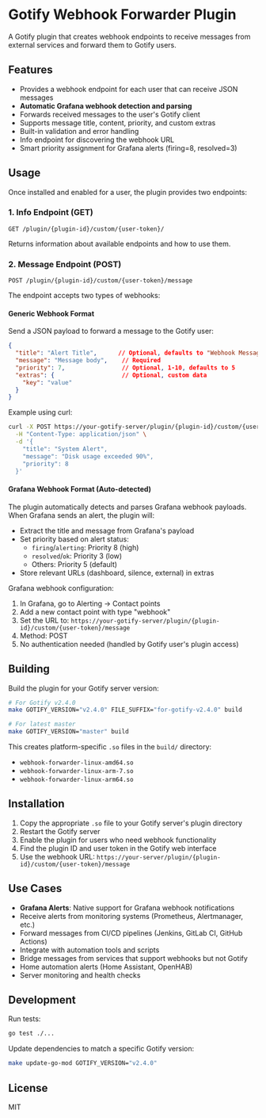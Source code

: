 # Gotify Webhook Forwarder Plugin

A Gotify plugin that creates webhook endpoints to receive messages from external services and forward them to Gotify users.

## Features

- Provides a webhook endpoint for each user that can receive JSON messages
- **Automatic Grafana webhook detection and parsing**
- Forwards received messages to the user's Gotify client
- Supports message title, content, priority, and custom extras
- Built-in validation and error handling
- Info endpoint for discovering the webhook URL
- Smart priority assignment for Grafana alerts (firing=8, resolved=3)

## Usage

Once installed and enabled for a user, the plugin provides two endpoints:

### 1. Info Endpoint (GET)
```
GET /plugin/{plugin-id}/custom/{user-token}/
```
Returns information about available endpoints and how to use them.

### 2. Message Endpoint (POST)
```
POST /plugin/{plugin-id}/custom/{user-token}/message
```

The endpoint accepts two types of webhooks:

#### Generic Webhook Format
Send a JSON payload to forward a message to the Gotify user:

```json
{
  "title": "Alert Title",      // Optional, defaults to "Webhook Message"
  "message": "Message body",    // Required
  "priority": 7,                // Optional, 1-10, defaults to 5
  "extras": {                   // Optional, custom data
    "key": "value"
  }
}
```

Example using curl:
```bash
curl -X POST https://your-gotify-server/plugin/{plugin-id}/custom/{user-token}/message \
  -H "Content-Type: application/json" \
  -d '{
    "title": "System Alert",
    "message": "Disk usage exceeded 90%",
    "priority": 8
  }'
```

#### Grafana Webhook Format (Auto-detected)
The plugin automatically detects and parses Grafana webhook payloads. When Grafana sends an alert, the plugin will:

- Extract the title and message from Grafana's payload
- Set priority based on alert status:
  - `firing`/`alerting`: Priority 8 (high)
  - `resolved`/`ok`: Priority 3 (low)
  - Others: Priority 5 (default)
- Store relevant URLs (dashboard, silence, external) in extras

Grafana webhook configuration:
1. In Grafana, go to Alerting → Contact points
2. Add a new contact point with type "webhook"
3. Set the URL to: `https://your-gotify-server/plugin/{plugin-id}/custom/{user-token}/message`
4. Method: POST
5. No authentication needed (handled by Gotify user's plugin access)

## Building

Build the plugin for your Gotify server version:

```bash
# For Gotify v2.4.0
make GOTIFY_VERSION="v2.4.0" FILE_SUFFIX="for-gotify-v2.4.0" build

# For latest master
make GOTIFY_VERSION="master" build
```

This creates platform-specific `.so` files in the `build/` directory:
- `webhook-forwarder-linux-amd64.so`
- `webhook-forwarder-linux-arm-7.so`
- `webhook-forwarder-linux-arm64.so`

## Installation

1. Copy the appropriate `.so` file to your Gotify server's plugin directory
2. Restart the Gotify server
3. Enable the plugin for users who need webhook functionality
4. Find the plugin ID and user token in the Gotify web interface
5. Use the webhook URL: `https://your-server/plugin/{plugin-id}/custom/{user-token}/message`

## Use Cases

- **Grafana Alerts**: Native support for Grafana webhook notifications
- Receive alerts from monitoring systems (Prometheus, Alertmanager, etc.)
- Forward messages from CI/CD pipelines (Jenkins, GitLab CI, GitHub Actions)
- Integrate with automation tools and scripts
- Bridge messages from services that support webhooks but not Gotify
- Home automation alerts (Home Assistant, OpenHAB)
- Server monitoring and health checks

## Development

Run tests:
```bash
go test ./...
```

Update dependencies to match a specific Gotify version:
```bash
make update-go-mod GOTIFY_VERSION="v2.4.0"
```

## License

MIT